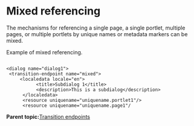 # Mixed referencing

The mechanisms for referencing a single page, a single portlet, multiple pages, or multiple portlets by unique names or metadata markers can be mixed.

Example of mixed referencing.

```

<dialog name="dialog1">
 <transition-endpoint name="mixed">
     <localedata locale="en">
           <title>Subdialog 1</title>
           <description>This is a subdialog</description>
      </localedata>
      <resource uniquename="uniquename.portlet1"/>
      <resource uniquename="uniquename.page1"/
```

**Parent topic:**[Transition endpoints](../screenflow/ref_trnstn_endpnts.md)

